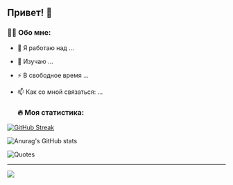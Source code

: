 ## Привет! 👋

### 👨‍💻 Обо мне:
- 🔭 Я работаю над ...
- 🌱 Изучаю ...
- ⚡ В свободное время ...
- 📫 Как со мной связаться: ...

  ### 🔥 Моя статистика:

[![GitHub Streak](http://github-readme-streak-stats.herokuapp.com?user=artemov-aa&theme=dark&background=000000)](https://git.io/streak-stats)

![Anurag's GitHub stats](https://github-readme-stats.vercel.app/api?username=artemov-aa&show_icons=true&theme=radical)

![Quotes](https://quotes-github-readme.vercel.app/api?type=horizontal&theme=dark)

---
![](https://komarev.com/ghpvc/?username=artemov-aa&color=green)

<!--
**artemov-aa/artemov-aa** is a ✨ _special_ ✨ repository because its `README.md` (this file) appears on your GitHub profile.

Here are some ideas to get you started:

- 🔭 I’m currently working on ...
- 🌱 I’m currently learning ...
- 👯 I’m looking to collaborate on ...
- 🤔 I’m looking for help with ...
- 💬 Ask me about ...
- 📫 How to reach me: ...
- 😄 Pronouns: ...
- ⚡ Fun fact: ...
-->
